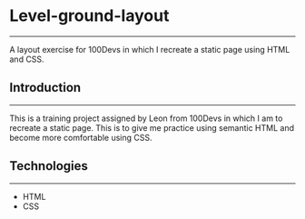# Level-ground-layout

<hr>
A layout exercise for 100Devs in which I recreate a static page using HTML and CSS.

## Introduction

<hr>
This is a training project assigned by Leon from 100Devs in which I am to recreate a static page. This is to give me practice using semantic HTML and become more comfortable using CSS.

## Technologies

<hr>
<ul>
    <li>HTML</li>
    <li>CSS</li>
</ul>
